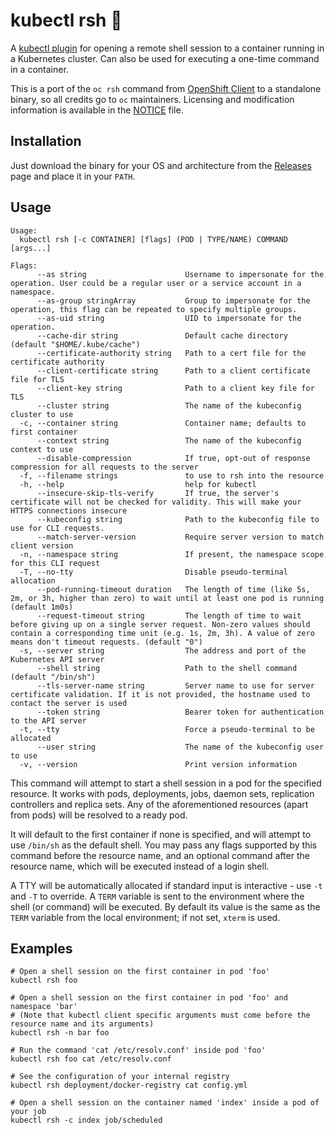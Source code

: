# kubectl rsh 🐚
A [kubectl plugin](https://kubernetes.io/docs/tasks/extend-kubectl/kubectl-plugins/) for opening a remote shell session to a container running in a Kubernetes cluster. Can also be used for executing a one-time command in a container. 

This is a port of the `oc rsh` command from [OpenShift Client](https://github.com/openshift/oc) to a standalone binary, so all credits go to `oc` maintainers. Licensing and modification information is available in the [NOTICE](NOTICE) file.

## Installation

Just download the binary for your OS and architecture from the [Releases](https://github.com/nilic/kubectl-rsh/releases) page and place it in your `PATH`.

## Usage

```
Usage:
  kubectl rsh [-c CONTAINER] [flags] (POD | TYPE/NAME) COMMAND [args...]

Flags:
      --as string                      Username to impersonate for the operation. User could be a regular user or a service account in a namespace.
      --as-group stringArray           Group to impersonate for the operation, this flag can be repeated to specify multiple groups.
      --as-uid string                  UID to impersonate for the operation.
      --cache-dir string               Default cache directory (default "$HOME/.kube/cache")
      --certificate-authority string   Path to a cert file for the certificate authority
      --client-certificate string      Path to a client certificate file for TLS
      --client-key string              Path to a client key file for TLS
      --cluster string                 The name of the kubeconfig cluster to use
  -c, --container string               Container name; defaults to first container
      --context string                 The name of the kubeconfig context to use
      --disable-compression            If true, opt-out of response compression for all requests to the server
  -f, --filename strings               to use to rsh into the resource
  -h, --help                           help for kubectl
      --insecure-skip-tls-verify       If true, the server's certificate will not be checked for validity. This will make your HTTPS connections insecure
      --kubeconfig string              Path to the kubeconfig file to use for CLI requests.
      --match-server-version           Require server version to match client version
  -n, --namespace string               If present, the namespace scope for this CLI request
  -T, --no-tty                         Disable pseudo-terminal allocation
      --pod-running-timeout duration   The length of time (like 5s, 2m, or 3h, higher than zero) to wait until at least one pod is running (default 1m0s)
      --request-timeout string         The length of time to wait before giving up on a single server request. Non-zero values should contain a corresponding time unit (e.g. 1s, 2m, 3h). A value of zero means don't timeout requests. (default "0")
  -s, --server string                  The address and port of the Kubernetes API server
      --shell string                   Path to the shell command (default "/bin/sh")
      --tls-server-name string         Server name to use for server certificate validation. If it is not provided, the hostname used to contact the server is used
      --token string                   Bearer token for authentication to the API server
  -t, --tty                            Force a pseudo-terminal to be allocated
      --user string                    The name of the kubeconfig user to use
  -v, --version                        Print version information
```

This command will attempt to start a shell session in a pod for the specified resource. It works with pods, deployments, jobs, daemon sets, replication controllers and replica sets. Any of the aforementioned resources (apart from pods) will be resolved to a ready pod. 

It will default to the first container if none is specified, and will attempt to use `/bin/sh` as the default shell. You may pass any flags supported by this command before the resource name, and an optional command after the resource name, which will be executed instead of a login shell. 

A TTY will be automatically allocated if standard input is interactive - use `-t` and `-T` to override. A `TERM` variable is sent to the environment where the shell (or command) will be executed. By default its value is the same as the `TERM` variable from the local environment; if not set, `xterm` is used.

## Examples

```
# Open a shell session on the first container in pod 'foo'
kubectl rsh foo

# Open a shell session on the first container in pod 'foo' and namespace 'bar'
# (Note that kubectl client specific arguments must come before the resource name and its arguments)
kubectl rsh -n bar foo

# Run the command 'cat /etc/resolv.conf' inside pod 'foo'
kubectl rsh foo cat /etc/resolv.conf

# See the configuration of your internal registry
kubectl rsh deployment/docker-registry cat config.yml

# Open a shell session on the container named 'index' inside a pod of your job
kubectl rsh -c index job/scheduled
```

